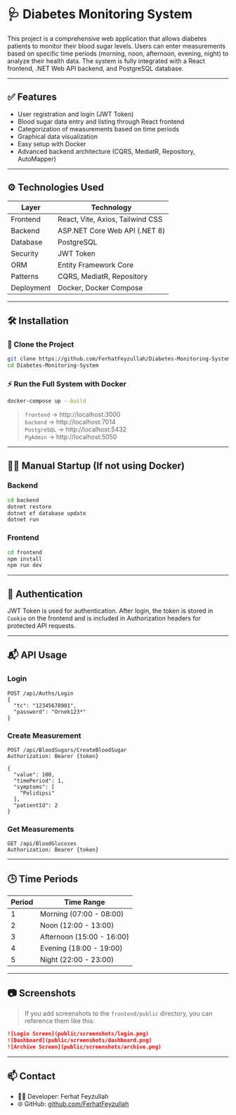 # 🩺 Diabetes Monitoring System

This project is a comprehensive web application that allows diabetes patients to monitor their blood sugar levels. Users can enter measurements based on specific time periods (morning, noon, afternoon, evening, night) to analyze their health data. The system is fully integrated with a React frontend, .NET Web API backend, and PostgreSQL database.

---

## ✅ Features

- User registration and login (JWT Token)
- Blood sugar data entry and listing through React frontend
- Categorization of measurements based on time periods
- Graphical data visualization
- Easy setup with Docker
- Advanced backend architecture (CQRS, MediatR, Repository, AutoMapper)

---

## ⚙️ Technologies Used

| Layer       | Technology                        |
|-------------|------------------------------------|
| Frontend    | React, Vite, Axios, Tailwind CSS   |
| Backend     | ASP.NET Core Web API (.NET 8)      |
| Database    | PostgreSQL                         |
| Security    | JWT Token                          |
| ORM         | Entity Framework Core              |
| Patterns    | CQRS, MediatR, Repository          |
| Deployment  | Docker, Docker Compose             |

---

## 🛠️ Installation

### 🚀 Clone the Project

```bash
git clone https://github.com/FerhatFeyzullah/Diabetes-Monitoring-System.git
cd Diabetes-Monitoring-System
```

### ⚡ Run the Full System with Docker

```bash
docker-compose up --build
```

> `frontend` → http://localhost:3000  
> `backend` → http://localhost:7014  
> `PostgreSQL` → http://localhost:5432  
> `PgAdmin` → http://localhost:5050  

---

## 🧑‍💻 Manual Startup (If not using Docker)

### Backend

```bash
cd backend
dotnet restore
dotnet ef database update
dotnet run
```

### Frontend

```bash
cd frontend
npm install
npm run dev
```

---

## 🔐 Authentication

JWT Token is used for authentication. After login, the token is stored in `Cookie` on the frontend and is included in Authorization headers for protected API requests.

---

## 📬 API Usage

### Login

```http
POST /api/Auths/Login
{
  "tc": "12345678901",
  "password": "Ornek123*"
}
```

### Create Measurement

```http
POST /api/BloodSugars/CreateBloodSugar
Authorization: Bearer {token}

{
  "value": 100,
  "timePeriod": 1,
  "symptoms": [
    "Polidipsi"
  ],
  "patientId": 2
}
```

### Get Measurements

```http
GET /api/BloodGlucoses
Authorization: Bearer {token}
```

---

## 🕒 Time Periods

| Period | Time Range          |
|--------|----------------------|
| 1      | Morning (07:00 - 08:00) |
| 2      | Noon    (12:00 - 13:00) |
| 3      | Afternoon (15:00 - 16:00) |
| 4      | Evening (18:00 - 19:00)   |
| 5      | Night   (22:00 - 23:00)   |

---

## 📷 Screenshots

> If you add screenshots to the `frontend/public` directory, you can reference them like this:

```md
![Login Screen](public/screenshots/login.png)
![Dashboard](public/screenshots/dashboard.png)
![Archive Screen](public/screenshots/archive.png)
```

---

## 📫 Contact

- 👨‍💻 Developer: Ferhat Feyzullah  
- 🌐 GitHub: [github.com/FerhatFeyzullah](https://github.com/FerhatFeyzullah)
